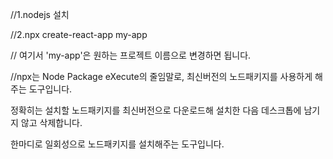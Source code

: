 //1.nodejs 설치

//2.npx create-react-app my-app 

// 여기서 'my-app'은 원하는 프로젝트 이름으로 변경하면 됩니다.

//npx는 Node Package eXecute의 줄임말로, 최신버전의 노드패키지를 사용하게 해주는 도구입니다.

정확히는 설치할 노드패키지를 최신버전으로 다운로드해 설치한 다음 데스크톱에 남기지 않고 삭제합니다.

한마디로 일회성으로 노드패키지를 설치해주는 도구입니다.
